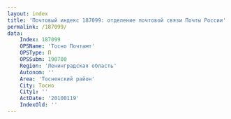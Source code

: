 ```yaml
---
layout: index
title: 'Почтовый индекс 187099: отделение почтовой связи Почты России'
permalink: /187099/
data:
    Index: 187099
    OPSName: 'Тосно Почтамт'
    OPSType: П
    OPSSubm: 190700
    Region: 'Ленинградская область'
    Autonom: ''
    Area: 'Тосненский район'
    City: Тосно
    City1: ''
    ActDate: '20100119'
    IndexOld: ''
---
```

